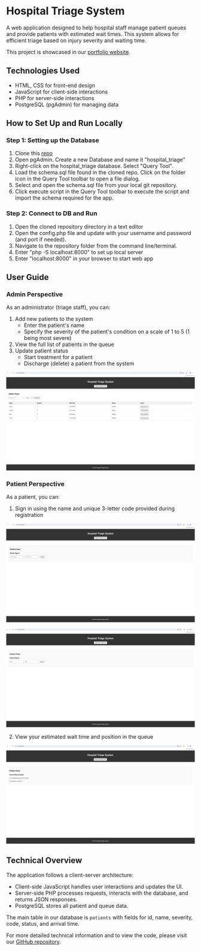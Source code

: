 # Hospital Triage System

A web application designed to help hospital staff manage patient queues and provide patients with estimated wait times. This system allows for efficient triage based on injury severity and waiting time.

This project is showcased in our [portfolio website](https://alperenakin.github.io/portfolio/).

## Technologies Used

- HTML, CSS for front-end design
- JavaScript for client-side interactions
- PHP for server-side interactions
- PostgreSQL (pgAdmin) for managing data

## How to Set Up and Run Locally

### Step 1: Setting up the Database

1. Clone this [repo](https://github.com/tahze0/hospital-triage-system)
2. Open pgAdmin. Create a new Database and name it "hospital_triage"
3. Right-click on the hospital_triage database. Select "Query Tool".
4. Load the schema.sql file found in the cloned repo. Click on the folder icon in the Query Tool toolbar to open a file dialog.
5. Select and open the schema.sql file from your local git repository.
6. Click execute script in the Query Tool toolbar to execute the script and import the schema required for the app.

### Step 2: Connect to DB and Run

1. Open the cloned repository directory in a text editor
2. Open the config.php file and update with your username and password (and port if needed).
3. Navigate to the repository folder from the command line/terminal.
4. Enter "php -S localhost:8000" to set up local server
5. Enter "localhost:8000" in your browser to start web app

## User Guide

### Admin Perspective

As an administrator (triage staff), you can:

1. Add new patients to the system
   - Enter the patient's name
   - Specify the severity of the patient's condition on a scale of 1 to 5 (1 being most severe)
2. View the full list of patients in the queue
3. Update patient status
   - Start treatment for a patient
   - Discharge (delete) a patient from the system

![Admin View](screenshots/admin_view.png)

### Patient Perspective

As a patient, you can:

1. Sign in using the name and unique 3-letter code provided during registration

![Patient Sign-In View](screenshots/patient_signin.png)

![Bob Sign-In](screenshots/bob_before_signin.png)

2. View your estimated wait time and position in the queue

![Patient View](screenshots/bob_after_signin.png)

## Technical Overview

The application follows a client-server architecture:
- Client-side JavaScript handles user interactions and updates the UI.
- Server-side PHP processes requests, interacts with the database, and returns JSON responses.
- PostgreSQL stores all patient and queue data.

The main table in our database is `patients` with fields for id, name, severity, code, status, and arrival time.

For more detailed technical information and to view the code, please visit our [GitHub repository](https://github.com/tahze0/hospital-triage-system).